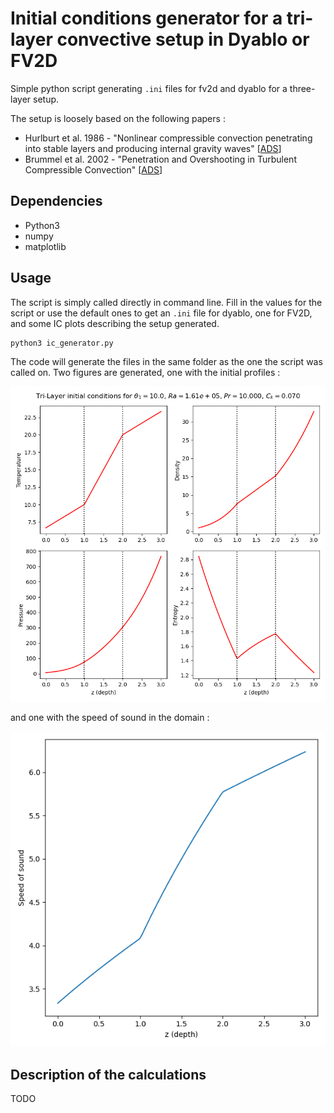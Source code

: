 # Initial conditions generator for a tri-layer convective setup in Dyablo or FV2D

Simple python script generating `.ini` files for fv2d and dyablo for a three-layer setup.

The setup is loosely based on the following papers : 

 * Hurlburt et al. 1986 - "Nonlinear compressible convection penetrating into stable layers and producing internal gravity waves" [[ADS](https://ui.adsabs.harvard.edu/abs/1986ApJ...311..563H/abstract)]
 * Brummel et al. 2002 - "Penetration and Overshooting in Turbulent Compressible Convection" [[ADS](https://ui.adsabs.harvard.edu/abs/2002ApJ...570..825B/abstract)]

 ## Dependencies
 * Python3
 * numpy
 * matplotlib

 ## Usage

 The script is simply called directly in command line. Fill in the values for the script or use the default ones to get an `.ini` file for dyablo, one for FV2D, and some IC plots describing the setup generated.

 ```bash
 python3 ic_generator.py
 ```

 The code will generate the files in the same folder as the one the script was called on. Two figures are generated, one with the initial profiles : 

 ![Initial profiles of a tri-layer setup](figs/initial_profile.png)

 and one with the speed of sound in the domain : 

 ![Initial profile of the speed of sound](figs/speed_of_sound.png)

 ## Description of the calculations

 TODO